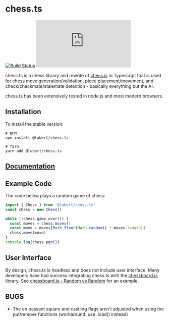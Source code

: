 # chess.ts

[![Build Status](https://travis-ci.org/lubert/chess.ts.svg?branch=master)](https://travis-ci.org/lubert/chess.ts)
[![npm](https://img.shields.io/npm/v/@lubert/chess.ts)](https://www.npmjs.com/package/@lubert/chess.ts)

chess.ts is a chess library and rewrite of [chess.js](https://github.com/jhlywa/chess.js) in Typescript that is used for chess move
generation/validation, piece placement/movement, and check/checkmate/stalemate
detection - basically everything but the AI.

chess.ts has been extensively tested in node.js and most modern browsers.

## Installation

To install the stable version:

```
# NPM
npm install @lubert/chess.ts

# Yarn
yarn add @lubert/chess.ts
```

## [Documentation](./docs/chess.ts.md)

## Example Code

The code below plays a random game of chess:

```js
import { Chess } from '@lubert/chess.ts'
const chess = new Chess()

while (!chess.game_over()) {
  const moves = chess.moves()
  const move = moves[Math.floor(Math.random() * moves.length)]
  chess.move(move)
}
console.log(chess.pgn())
```

## User Interface

By design, chess.ts is headless and does not include user interface.  Many
developers have had success integrating chess.ts with the
[chessboard.js](http://chessboardjs.com) library. See
[chessboard.js - Random vs Random](http://chessboardjs.com/examples#5002) for
an example.

## BUGS

-   The en passant square and castling flags aren't adjusted when using the put/remove functions (workaround: use .load() instead)
